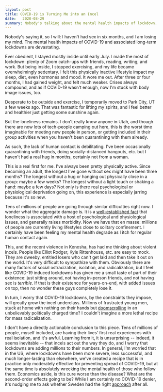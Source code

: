 ```yaml
---
layout: post
title: COVID-19 is Turning Me into an Incel
date:   2020-08-29
summary: Nobody's talking about the mental health impacts of lockdown. They are severe.
---
```



Nobody's saying it, so I will: I haven't had sex in six months, and I am losing my mind.
The mental health impacts of COVID-19 and associated long-term lockdowns are devastating.


Ever obedient, I stayed mostly inside until early July.
I made the most of lockdown: plenty of Zoom catch-ups
with friends, reading, writing, and work.
But being inside, I stopped exercising,
and my life became overwhelmingly sedentary.
I felt this physically inactive lifestyle impact my sleep, diet,
even hormones and mood.
It wore me out. After three or four months, I had gained weight, and felt much weaker.
Crises always compound, and as if COVID-19 wasn't enough, now I'm stuck with
body image issues, too.


Desperate to be outside and exercise, I temporarily moved to Park City, UT
a few weeks ago.
That was fantastic for lifting my spirits, and I feel better and healthier
just getting some sunshine again.


But the loneliness remains. I don't really know anyone in Utah, and though
there are now lots of tech-people camping out here, this is the worst time
imaginable for meeting new people in person, or getting included in their group
activities when you haven't been quarantining with them already.


As such, the lack of human contact is debilitating.
I've been occasionally quarantining
with friends, doing socially-distanced hangouts, etc.
but I haven't had
a real hug in months, certainly not from a woman.


This is a real first for me.
I've always been pretty physically active. Since becoming an adult,
the longest I've gone without sex might have been three months? The longest without
a hug or hanging out physically close in a group: maybe a few weeks? The longest
without a light touch or shaking a hand: maybe a few days?
Not only is there real psychological or physiological deprivation going on,
this experience is especially jarring because it's so new.


Tens of millions of people are going through similar
difficulties right now. I wonder what the aggregate damage is.
It is a [well-established fact](https://journals.lww.com/psychosomaticmedicine/Fulltext/2019/07000/Loneliness,_Living_Alone,_and_All_Cause_Mortality_.6.aspx)
that loneliness is associated with a host
of psychological and physiological issues, and generally raises morbidity.
Now we have that en masse: millions of people are currently
living lifestyles close to solitary confinement.
I certainly have been feeling my mental health degrade as I itch for regular
human contact again.


This, and the recent violence in Kenosha, has had me thinking about violent incels.
People like Elliot Rodger,
Kyle Rittenhouse, etc. are easy to mock.
They are dweeby, entitled losers who can't get laid and then take it out on the world.
It's very difficult to sympathize with them.
Obviously there are many factors of social ostracization, isolation, and radicalization,
but I feel like COVID-19 induced lockdowns
has given me a small taste of part of their existence: just sitting around,
not having in-person friends, and not having sex is _terrible_.
If that is their existence for years-on-end, with added issues on top, then no wonder
these guys completely lose it.


In turn, I worry that COVID-19 lockdowns, by the constraints they impose, will
greatly grow the incel underclass. Millions of frustrated young men, stuck at home
with nothing on their hands but [doomscrolling](https://en.wikipedia.org/wiki/Doomscrolling)
in an unbelievably politically charged time?
I couldn't imagine a more lethal recipe for mass radicalization.


I don't have a directly actionable conclusion to this piece.
Tens of millions of people, myself included,
are having their lives' first real experiences with real isolation,
and it's awful.
Learning from it, it is unsurprising -- indeed, it seems inevitable -- that
incels act out the way they do, and I worry that lockdowns are adding millions
to their numbers.
In general, I'm worried that in the US, where lockdowns have been
more severe, less successful, and much longer-lasting than elsewhere,
we've created a recipe that is in practice only moderately effective for preventing
spread of COVID-19, but at the same time is absolutely wrecking the mental health
of those who follow them.
Economics aside, is this cure worse than the disease? What are the second-order effects going to be?
While I am certainly no COVID-19 denier, it's nudging
me to ask whether Sweden had the right [approach](https://en.wikipedia.org/wiki/COVID-19_pandemic_in_Sweden) after all.
